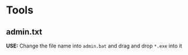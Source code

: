 # Tools

## admin.txt

**USE:**
    Change the file name into `admin.bat` and drag and drop `*.exe` into it